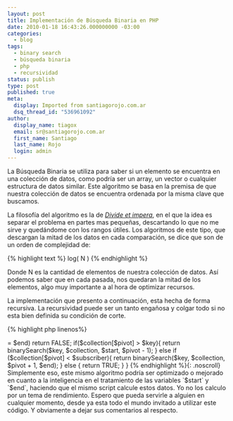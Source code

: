 ```yaml
---
layout: post
title: Implementación de Búsqueda Binaria en PHP
date: 2010-01-18 16:43:26.000000000 -03:00
categories:
  - blog
tags:
  - binary search
  - búsqueda binaria
  - php
  - recursividad
status: publish
type: post
published: true
meta:
  display: Imported from santiagorojo.com.ar
  dsq_thread_id: "536961092"
author:
  display_name: tiagox
  email: sr@santiagorojo.com.ar
  first_name: Santiago
  last_name: Rojo
  login: admin
---
```


La Búsqueda Binaria se utiliza para saber si un elemento se encuentra en una
colección de datos, como podría ser un array, un vector o cualquier estructura
de datos similar. Este algoritmo se basa en la premisa de que nuestra colección
de datos se encuentra ordenada por la misma clave que buscamos.

La filosofía del algoritmo es la de [_Divide et
impera_](http://es.wikipedia.org/wiki/Algoritmo_divide_y_vencerás), en el que la
idea es separar el problema en partes mas pequeñas, descartando lo que no me
sirve y quedándome con los rangos útiles. Los algoritmos de este tipo, que
descargan la mitad de los datos en cada comparación, se dice que son de un orden
de complejidad de:

{% highlight text %}
log( N )
{% endhighlight %}

Donde N es la cantidad de elementos de nuestra colección de datos. Así podemos
saber que en cada pasada, nos quedaran la mitad de los elementos, algo muy
importante a al hora de optimizar recursos.

La implementación que presento a continuación, esta hecha de forma recursiva. La
recursividad puede ser un tanto engañosa y colgar todo si no esta bien definida
su condición de corte.

{% highlight php linenos%}

<?php
function binarySearch($key, $collection, $start, $end){
    // Selección de la posición del elemento central.
    $pivot = (int)($start + ($end - $start) / 2);
    // Condición de corte.
    if($start >= $end) return FALSE;
    if($collection[$pivot] > $key){
        return binarySearch($key, $collection, $start, $pivot - 1);
    } else if ($collection[$pivot] < $subscriber){
        return binarySearch($key, $collection, $pivot + 1, $end);
    } else {
        return TRUE;
    }
}
{% endhighlight %}{: .noscroll}

Simplemente eso, este mismo algoritmo podría ser optimizado o mejorado en cuanto
a la inteligencia en el tratamiento de las variables `$start` y `$end`, haciendo
que el mismo script calcule estos datos. Yo no los calculo por un tema de
rendimiento.

Espero que pueda servirle a alguien en cualquier momento, desde ya esta todo el
mundo invitado a utilizar este código. Y obviamente a dejar sus comentarios al
respecto.
